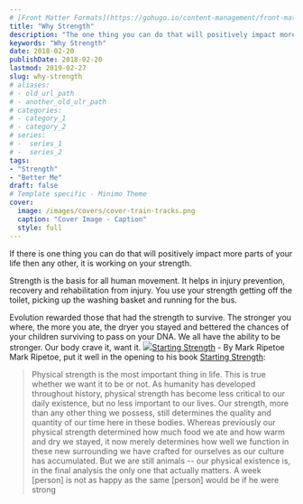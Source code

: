 ```yaml
---
# [Front Matter Formats](https://gohugo.io/content-management/front-matter/)
title: "Why Strength"
description: "The one thing you can do that will positively impact more parts of your life then any other, is working on your strength."
keywords: "Why Strength"
date: 2018-02-20
publishDate: 2018-02-20
lastmod: 2019-02-27
slug: why-strength
# aliases:
# - old_url_path
# - another_old_ulr_path
# categories:
# - category_1
# - category_2
# series:
# -  series_1
# -  series_2
tags:
- "Strength"
- "Better Me"
draft: false
# Template specific - Minimo Theme
cover:
  image: /images/covers/cover-train-tracks.png
  caption: "Cover Image - Caption"
  style: full
---
```


If there is one thing you can do that will positively impact more parts of your life then any other, it is working on your strength. 

Strength is the basis for all human movement. It helps in injury prevention, recovery and rehabilitation from injury. You use your strength getting off the toilet, picking up the washing basket and running for the bus.

Evolution rewarded those that had the strength to survive. The stronger you where, the more you ate, the dryer you stayed and bettered the chances of your children surviving to pass on your DNA. We all have the ability to be stronger. Our body crave it, want it.
![](/content/images/2019/01/book-starting-stength.jpg)[Starting Strength](http://a.co/9CWHkFI) - By Mark Ripetoe
Mark Ripetoe, put it well in the opening to his book [Starting Strength](http://a.co/9CWHkFI):

> Physical strength is the most important thing in life. This is true whether we want it to be or not. As humanity has developed throughout history, physical strength has become less critical to our daily existence, but no less important to our lives. Our strength, more than any other thing we possess, still determines the quality and quantity of our time here in these bodies. Whereas previously our physical strength determined how much food we ate and how warm and dry we stayed, it now merely determines how well we function in these new surrounding we have crafted for ourselves as our culture has accumulated. But we are still animals -- our physical existence is, in the final analysis the only one that actually matters. A week [person] is not as happy as the same [person] would be if he were strong
